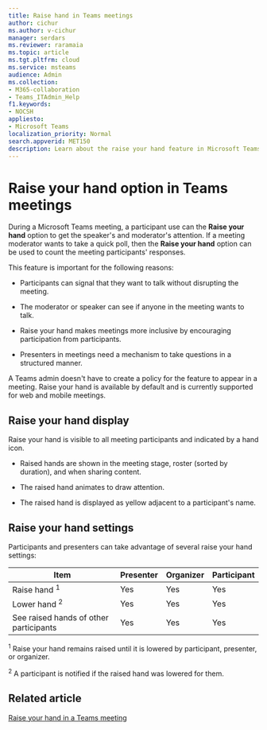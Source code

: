 ```yaml
---
title: Raise hand in Teams meetings
author: cichur
ms.author: v-cichur
manager: serdars
ms.reviewer: raramaia
ms.topic: article
ms.tgt.pltfrm: cloud
ms.service: msteams
audience: Admin
ms.collection: 
- M365-collaboration
- Teams_ITAdmin_Help
f1.keywords:
- NOCSH
appliesto: 
- Microsoft Teams
localization_priority: Normal
search.appverid: MET150
description: Learn about the raise your hand feature in Microsoft Teams meetings. 
---
```


# Raise your hand option in Teams meetings

During a Microsoft Teams meeting, a participant use can the **Raise your hand** option to get the speaker's and moderator's attention. If a meeting moderator wants to take a quick poll, then the **Raise your hand** option can be used to count the meeting participants' responses.

This feature is important for the following reasons:

- Participants can signal that they want to talk without disrupting the meeting.

- The moderator or speaker can see if anyone in the meeting wants to talk.  

- Raise your hand makes meetings more inclusive by encouraging participation from participants.

- Presenters in meetings need a mechanism to take questions in a structured manner.  

A Teams admin doesn't have to create a policy for the feature to appear in a meeting. Raise your hand is available by default and is currently supported for web and mobile meetings.

## Raise your hand display

Raise your hand is visible to all meeting participants and indicated by a hand icon.

- Raised hands are shown in the meeting stage, roster (sorted by duration), and when sharing content.

- The raised hand animates to draw attention.

- The raised hand is displayed as yellow adjacent to a participant's name.

## Raise your hand settings

Participants and presenters can take advantage of several raise your hand settings:

|Item  |Presenter |Organizer | Participant|
|---------|---------|---------|-----|
|Raise hand <sup>1</sup>   |Yes        |Yes       |Yes |
|Lower hand <sup>2</sup>  |Yes        |Yes       |Yes|
|See raised hands of other participants    |Yes      |Yes       |Yes|

<sup>1</sup> Raise your hand remains raised until it is lowered by participant, presenter, or organizer.

<sup>2</sup> A participant is notified if the raised hand was lowered for them.

## Related article

[Raise your hand in a Teams meeting](https://support.office.com/article/raise-your-hand-in-a-teams-meeting-bb2dd8e1-e6bd-43a6-85cf-30822667b372?ui=en-US&rs=en-US&ad=US)
